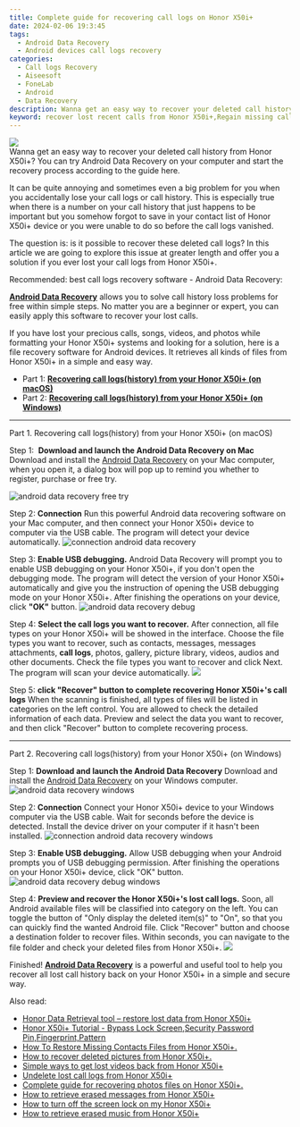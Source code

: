 ```yaml
---
title: Complete guide for recovering call logs on Honor X50i+
date: 2024-02-06 19:3:45
tags: 
  - Android Data Recovery
  - Android devices call logs recovery
categories: 
  - Call logs Recovery
  - Aiseesoft
  - FoneLab
  - Android
  - Data Recovery
description: Wanna get an easy way to recover your deleted call history from Honor X50i+? You can try Android Data Recovery on your computer and start the recovery process according to the guide here.
keyword: recover lost recent calls from Honor X50i+,Regain missing call history on Honor X50i+,undelete call numbers from Honor X50i+,retrieve wiped call logs Honor X50i+,unerase call numbers from Honor X50i+,save erased call logs on Honor X50i+,how to get the call history back on Honor X50i+,deletes call history of Honor X50i+,how to get back deleted call history Honor X50i+ phone,how to retrieve deleted call history from my Honor X50i+,how can i find my deleted call history Honor X50i+,extract call history from water damaged phone Honor X50i+
---
```


<img src="https://img0mobiles.techidaily.com/images/best-assets/devices/honor/honor-x50iplus/5.jpg" class="atpl-imgstyle"  />

<div class="atpl-content atpl-for-fonelab-android recover-call-logs">

<div class="atpl-post-description-part-1">
Wanna get an easy way to recover your deleted call history from Honor X50i+? You can try Android Data Recovery on your computer and start the recovery process according to the guide here.
</div>



<div class="atpl-post-description-part-2">
<div class="tpl-content-sub-paragraph-normal">
    <p>
      It can be quite annoying and sometimes even a big problem for you when you accidentally lose your call logs or call history. This is especially true when there is a number on your call history that just happens to be important but you somehow forgot to save in your contact list of Honor X50i+ device or you were unable to do so before the call logs vanished.
    </p>
  </div>
  
  <div class="tpl-content-sub-paragraph-normal">
    <p>
      The question is: is it possible to recover these deleted call logs? In this article we are going to explore this issue at greater length and offer you a solution if you ever lost your call logs from Honor X50i+.
    </p>
  </div>
</div>

<div class="atpl-post-description-part-3">
<div class="tpl-content-sub-paragraph-title">
    Recommended: best call logs recovery software - Android Data Recovery:
</div>
<div class="tpl-content-sub-paragraph-content">
  <p>
    <a href="https://tools.techidaily.com/aiseesoft-android-data-recovery/" target="_blank" rel="noopener"><strong>Android Data Recovery</strong></a> allows you to solve call history loss problems for free within simple steps. No matter you are a beginner or expert, you can easily apply this software to recover your lost calls.
  </p>
</div>
<div class="tpl-content-sub-paragraph-content">
  <p>
    If you have lost your precious calls, songs, videos, and photos while formatting your Honor X50i+ systems and looking for a solution, here is a file recovery software for Android devices. It retrieves all kinds of files from Honor X50i+ in a simple and easy way.
  </p>
</div>
</div>

<ul>
  <li>Part 1: <strong><a href="#p1"> Recovering call logs(history) from your Honor X50i+  (on macOS)</a></strong></li>
  <li>Part 2: <strong><a href="#p2"> Recovering call logs(history) from your Honor X50i+  (on Windows)</a></strong></li>
</ul>


<!-- Part 1 -->
<a id="p1" name="p1" ></a><hr>

<div>
  <span class="atpl-step-part-style">Part 1. Recovering call logs(history) from your Honor X50i+ (on macOS)</span>
</div>

<span class="atpl-stepstyle-a"><span>Step 1: </span></span> <strong>Download and launch the Android Data Recovery on Mac</strong>
Download and install the <a href="https://tools.techidaily.com/aiseesoft-android-data-recovery/" target="_blank" rel="noopener">Android Data Recovery</a> on your Mac computer, when you open it, a dialog box will pop up to remind you whether to register, purchase or free try.

<img src="https://tools.techidaily.com/images/apps/aiseesoft/android-data-recovery/mac-free-try.png" class="atpl-imgstyle" alt="android data recovery free try" />

<span class="atpl-stepstyle-a"><span>Step 2: </span></span> <strong>Connection</strong>
Run this powerful Android data recovering software on your Mac computer, and then connect your Honor X50i+ device to computer via the USB cable. The program will detect your device automatically.
<img src="https://tools.techidaily.com/images/apps/aiseesoft/android-data-recovery/mac-connection-interface.jpg" class="atpl-imgstyle" alt="connection android data recovery" />

<span class="atpl-stepstyle-a"><span>Step 3: </span></span> <strong>Enable USB debugging.</strong>
Android Data Recovery will prompt you to enable USB debugging on your Honor X50i+, if you don't open the debugging mode. The program will detect the version of your Honor X50i+ automatically and give you the instruction of opening the USB debugging mode on your Honor X50i+. After finishing the operations on your device, click <strong>"OK"</strong> button.
<img src="https://tools.techidaily.com/images/apps/aiseesoft/android-data-recovery/mac-android-usb-debug.jpg"  class="atpl-imgstyle" alt="android data recovery debug" />

<span class="atpl-stepstyle-a"><span>Step 4: </span></span> <strong>Select the call logs you want to recover.</strong>
After connection, all file types on your Honor X50i+ will be showed in the interface. Choose the file types you want to recover, such as contacts, messages, messages attachments, <b>call logs</b>, photos, gallery, picture library, videos, audios and other documents. Check the file types you want to recover and click Next. The program will scan your device automatically.
<img src="https://tools.techidaily.com/images/apps/aiseesoft/android-data-recovery/mac-choose-type-call-logs.jpg" class="atpl-imgstyle"  />

<span class="atpl-stepstyle-a"><span>Step 5: </span></span> <strong>click "Recover" button to  complete recovering Honor X50i+'s call logs</strong>
When the scanning is finished, all types of files will be listed in categories on the left control. You are allowed to check the detailed information of each data. Preview and select the data you want to recover, and then click "Recover" button to complete recovering process.


<a id="p2" name="p2"></a><hr>

<!-- Part 2 -->
<div>
  <span class="atpl-step-part-style">Part 2. Recovering call logs(history) from your Honor X50i+ (on Windows)</span>
</div>

<span class="atpl-stepstyle-a"><span>Step 1: </span></span> <strong>Download and launch the Android Data Recovery</strong>
Download and install the <a href="https://tools.techidaily.com/aiseesoft-android-data-recovery/" target="_blank" rel="noopener">Android Data Recovery</a> on your Windows computer.
<img src="https://tools.techidaily.com/images/apps/aiseesoft/android-data-recovery/win-start-interface.png"  class="atpl-imgstyle" alt="android data recovery windows" />

<span class="atpl-stepstyle-a"><span>Step 2: </span></span> <strong>Connection</strong>
Connect your Honor X50i+ device to your Windows computer via the USB cable. Wait for seconds before the device is detected. Install the device driver on your computer if it hasn't been installed.
<img src="https://tools.techidaily.com/images/apps/aiseesoft/android-data-recovery/win-connection-interface.png" class="atpl-imgstyle" alt="connection android data recovery windows" />

<span class="atpl-stepstyle-a"><span>Step 3: </span></span> <strong>Enable USB debugging.</strong>
Allow USB debugging when your Android prompts you of USB debugging permission. After finishing the operations on your Honor X50i+ device, click "OK" button.
<img src="https://tools.techidaily.com/images/apps/aiseesoft/android-data-recovery/win-android-usb-debug.png" class="atpl-imgstyle" alt="android data recovery debug windows" />

<span class="atpl-stepstyle-a"><span>Step 4: </span></span> <strong>Preview and recover the Honor X50i+'s lost call logs.</strong>
Soon, all Android available files will be classified into category on the left. You can toggle the button of "Only display the deleted item(s)" to "On", so that you can quickly find the wanted Android file. Click "Recover" button and choose a destination folder to recover files. Within seconds, you can navigate to the file folder and check your deleted files from Honor X50i+.
<img src="https://tools.techidaily.com/images/apps/aiseesoft/android-data-recovery/win-recover-call-logs.png" class="atpl-imgstyle"  />

<div class="atpl-post-description-part-4">
<div class="tpl-content-sub-paragraph-normal">
  <p>
    Finished! <a href="https://tools.techidaily.com/aiseesoft-android-data-recovery/" target="_blank" rel="noopener"><strong>Android Data Recovery</strong></a> is a powerful and useful tool to help you recover all lost call history back on your Honor X50i+ in a simple and secure way.
  </p>
</div>
</div>

<ins class="adsbygoogle"
     style="display:block"
     data-ad-client="ca-pub-7571918770474297"
     data-ad-slot="8358498916"
     data-ad-format="auto"
     data-full-width-responsive="true"></ins>

<span class="atpl-alsoreadstyle">Also read:</span>
<div><ul>
<li><a href="/honor-data-retrieval-tool-restore-lost-data-from-honor-x50iplus-by-fonelab-android-recover-data/" target="_blank" rel="noopener"><u>Honor Data Retrieval tool – restore lost data from Honor X50i+</u></a></li>
<li><a href="/honor-x50iplus-tutorial-bypass-lock-screen-security-password-pin-fingerprint-pattern-by-drfone-android-unlock-android-unlock/" target="_blank" rel="noopener"><u>Honor X50i+ Tutorial - Bypass Lock Screen,Security Password Pin,Fingerprint,Pattern</u></a></li>
<li><a href="/how-to-restore-missing-contacts-files-from-honor-x50iplus-by-fonelab-android-recover-contacts/" target="_blank" rel="noopener"><u>How To  Restore Missing Contacts Files from Honor X50i+.</u></a></li>
<li><a href="/how-to-recover-deleted-pictures-from-honor-x50iplus-by-fonelab-android-recover-pictures/" target="_blank" rel="noopener"><u>How to recover deleted pictures from Honor X50i+.</u></a></li>
<li><a href="/simple-ways-to-get-lost-videos-back-from-honor-x50iplus-by-fonelab-android-recover-video/" target="_blank" rel="noopener"><u>Simple ways to get lost videos back from Honor X50i+</u></a></li>
<li><a href="/undelete-lost-call-logs-from-honor-x50iplus-by-fonelab-android-recover-call-logs/" target="_blank" rel="noopener"><u>Undelete lost call logs from Honor X50i+</u></a></li>
<li><a href="/complete-guide-for-recovering-photos-files-on-honor-x50iplus-by-fonelab-android-recover-photos/" target="_blank" rel="noopener"><u>Complete guide for recovering photos files on Honor X50i+.</u></a></li>
<li><a href="/how-to-retrieve-erased-messages-from-honor-x50iplus-by-fonelab-android-recover-messages/" target="_blank" rel="noopener"><u>How to retrieve erased messages from Honor X50i+</u></a></li>
<li><a href="/how-to-turn-off-the-screen-lock-on-my-honor-x50iplus-by-drfone-android-unlock-android-unlock/" target="_blank" rel="noopener"><u>How to turn off the screen lock on my Honor X50i+</u></a></li>
<li><a href="/how-to-retrieve-erased-music-from-honor-x50iplus-by-fonelab-android-recover-music/" target="_blank" rel="noopener"><u>How to retrieve erased music from Honor X50i+</u></a></li>
</ul></div>

</div>
